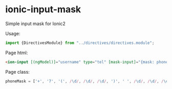 # ionic-input-mask
Simple input mask for Ionic2

Usage:
```typescript
import {DirectivesModule} from "../directives/directives.module";
```

Page html:
```html
<ion-input [(ngModel)]="username" type="tel" [mask-input]="{mask: phoneMask}"></ion-input>
```

Page class:
```typescript
phoneMask = ['+', '7', '(', /\d/, /\d/, /\d/, ')', ' ', /\d/, /\d/, /\d/, '-', /\d/, /\d/, '-', /\d/, /\d/];
```

